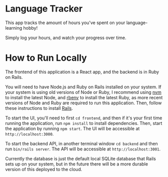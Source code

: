 # Language Tracker

This app tracks the amount of hours you've spent on your language-learning hobby! 

Simply log your hours, and watch your progress over time.

# How to Run Locally

The frontend of this application is a React app, and the backend is in Ruby on Rails.

You will need to have Node.js and Ruby on Rails installed on your system. If your system is using old versions of Node or Ruby, I recommend using [nvm](https://github.com/nvm-sh/nvm) to install the latest Node, and [rbenv](https://github.com/rbenv/rbenv) to install the latest Ruby, as more recent versions of Node and Ruby are required to run this application. Then, follow these instructions to install [Rails](https://guides.rubyonrails.org/getting_started.html).

To start the UI, you'll need to first `cd frontend`, and then if it's your first time running the application, run `npm install` to install dependencies. Then, start the application by running `npm start`. The UI will be accessible at `http://localhost:3000`.

To start the backend API, in another terminal window `cd backend` and then run `bin/rails server`. The API will be accessible at `http://localhost:3001`.

Currently the database is just the default local SQLite database that Rails sets up on your system, but in the future there will be a more durable version of this deployed to the cloud.